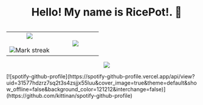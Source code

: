 <!-- Intruduction -->
<div id="user-content-toc">
    <ul align="center">
        <summary><h1 style="display: inline-block">Hello! My name is RicePot!. 👋</h1></summary>
    </ul>
</div>

<!-- Top lang -->
<p align="center">
<table align="center">
    <tr>
        <td width="50%" align="center">
            <img  align="center" src="https://github-readme-stats.vercel.app/api?username=TheRicePot&theme=dark&show_icons=true&count_private=true" />
            <br></br>
            <img title="🔥 Get streak stats for your profile at git.io/streak-stats" alt="Mark streak" src="https://github-readme-streak-stats.herokuapp.com/?user=TheRicePot&theme=dark&hide_border=false" /> 
        </td>
        <td width="50%" align="center">
            <img align="center" src="https://github-readme-stats.anuraghazra1.vercel.app/api/top-langs/?username=TheRicePot&theme=dark&hide_border=false&no-bg=true&no-frame=true&langs_count=10"/>
        </td>
    </tr>
</table>



<!-- Views -->
<div id="user-views">
    <ul align="center" href="https://visitcount.itsvg.in">
        <img src="https://visitcount.itsvg.in/api?id=TheRicePot&label=Profile%20Views&color=12&icon=5&pretty=false" />
    </ul>
</div>
[![spotify-github-profile](https://spotify-github-profile.vercel.app/api/view?uid=31577hdzrz7sq2t3s4zsjjx55luu&cover_image=true&theme=default&show_offline=false&background_color=121212&interchange=false)](https://github.com/kittinan/spotify-github-profile)
